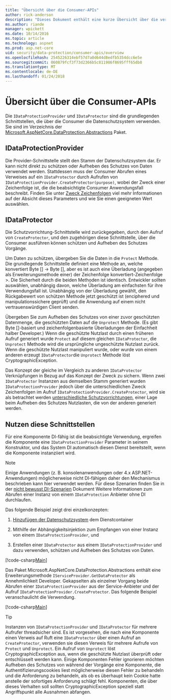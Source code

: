 ```yaml
---
title: "Übersicht über die Consumer-APIs"
author: rick-anderson
description: "Dieses Dokument enthält eine kurze Übersicht über die verschiedenen Consumer APIs, die innerhalb der ASP.NET Core Data Protection-Bibliothek verfügbar."
ms.author: riande
manager: wpickett
ms.date: 10/14/2016
ms.topic: article
ms.technology: aspnet
ms.prod: asp.net-core
uid: security/data-protection/consumer-apis/overview
ms.openlocfilehash: 2545226314ebf57d7a0d644d8edfb5354dcc6e5e
ms.sourcegitcommit: 060879fcf3f73d2366b5c811986f8695fff65db8
ms.translationtype: MT
ms.contentlocale: de-DE
ms.lasthandoff: 01/24/2018
---
```

# <a name="consumer-apis-overview"></a>Übersicht über die Consumer-APIs

Die `IDataProtectionProvider` und `IDataProtector` sind die grundlegenden Schnittstellen, die über die Consumer die Datenschutzsystem verwenden. Sie sind im Verzeichnis der [Microsoft.AspNetCore.DataProtection.Abstractions](https://www.nuget.org/packages/Microsoft.AspNetCore.DataProtection.Abstractions/) Paket.

## <a name="idataprotectionprovider"></a>IDataProtectionProvider

Die Provider-Schnittstelle stellt den Stamm der Datenschutzsystem dar. Er kann nicht direkt zu schützen oder Aufheben des Schutzes von Daten verwendet werden. Stattdessen muss der Consumer Abrufen eines Verweises auf ein `IDataProtector` durch Aufrufen von `IDataProtectionProvider.CreateProtector(purpose)`, wobei der Zweck einer Zeichenfolge ist, die die beabsichtigte Consumer Anwendungsfall beschreibt. Finden Sie unter [Zweck Zeichenfolgen](purpose-strings.md) viel mehr Informationen auf der Absicht dieses Parameters und wie Sie einen geeigneten Wert auswählen.

## <a name="idataprotector"></a>IDataProtector

Die Schutzvorrichtung-Schnittstelle wird zurückgegeben, durch den Aufruf von `CreateProtector`, und den zugehörigen diese Schnittstelle, über die Consumer ausführen können schützen und Aufheben des Schutzes Vorgänge.

Um Daten zu schützen, übergeben Sie die Daten in die `Protect` Methode. Die grundlegende Schnittstelle definiert eine Methode an, welche konvertiert Byte [] -> Byte [], aber es ist auch eine Überladung (angegeben als Erweiterungsmethode einer) der Zeichenfolge konvertiert-Zeichenfolge >. Die Sicherheit durch die beiden Methoden ist identisch. Entwickler sollten auswählen, unabhängig davon, welche Überladung am einfachsten für ihre Verwendungsfall ist. Unabhängig von der Überladung gewählt, den Rückgabewert von schützen Methode jetzt geschützt ist (enciphered und manipulationssichere geprüft) und die Anwendung auf einem nicht vertrauenswürdigen Client senden.

Übergeben Sie zum Aufheben des Schutzes von einer zuvor geschützten Datenmenge, die geschützten Daten auf die `Unprotect` Methode. (Es gibt Byte []-basiert und zeichenfolgenbasierte Überladungen der Einfachheit halber Developer.) Wenn die geschützte Nutzlast durch einen früheren Aufruf generiert wurde `Protect` auf diesem gleichen `IDataProtector`, die `Unprotect` Methode wird die ursprüngliche ungeschützte Nutzlast zurück. Wenn die geschützte Nutzlast manipuliert wurde, oder wurde von einem anderen erzeugt `IDataProtector`die `Unprotect` Methode löst CryptographicException.

Das Konzept der gleiche im Vergleich zu anderen `IDataProtector` Verknüpfungen in Bezug auf das Konzept der Zweck zu sichern. Wenn zwei `IDataProtector` Instanzen aus demselben Stamm generiert wurden `IDataProtectionProvider` jedoch über die unterschiedlichen Zweck Zeichenfolgen im Aufruf `IDataProtectionProvider.CreateProtector`, wird sie als betrachtet werden [unterschiedliche Schutzvorrichtungen](purpose-strings.md), einer Lage beim Aufheben des Schutzes Nutzlasten, die von der anderen generiert werden.

## <a name="consuming-these-interfaces"></a>Nutzen diese Schnittstellen

Für eine Komponente DI-fähig ist die beabsichtigte Verwendung, ergreifen die Komponente eine `IDataProtectionProvider` Parameter in seinem Konstruktor, und das System DI automatisch diesen Dienst bereitstellt, wenn die Komponente instanziiert wird.

> [!NOTE]
> Einige Anwendungen (z. B. konsolenanwendungen oder 4.x ASP.NET-Anwendungen) möglicherweise nicht DI-fähigen daher den Mechanismus beschrieben kann hier verwendet werden. Für diese Szenarien finden Sie in der [nicht bewusst DI-Szenarien](../configuration/non-di-scenarios.md) Dokument Weitere Informationen zum Abrufen einer Instanz von einem `IDataProtection` Anbieter ohne DI durchlaufen.

Das folgende Beispiel zeigt drei einzelkonzepten:

1. [Hinzufügen der Datenschutzsystem](../configuration/overview.md) dem Dienstcontainer

2. Mithilfe der Abhängigkeitsinjektion zum Empfangen von einer Instanz von einem `IDataProtectionProvider`, und

3. Erstellen einer `IDataProtector` aus einem `IDataProtectionProvider` und dazu verwenden, schützen und Aufheben des Schutzes von Daten.

[!code-csharp[Main](../using-data-protection/samples/protectunprotect.cs?highlight=26,34,35,36,37,38,39,40)]

Das Paket Microsoft.AspNetCore.DataProtection.Abstractions enthält eine Erweiterungsmethode `IServiceProvider.GetDataProtector` als Annehmlichkeit Developer. Gekapselten als einzelner Vorgang beide Abrufen einer `IDataProtectionProvider` aus der Service-Anbieter und der Aufruf `IDataProtectionProvider.CreateProtector`. Das folgende Beispiel veranschaulicht die Verwendung.

[!code-csharp[Main](./overview/samples/getdataprotector.cs?highlight=15)]

>[!TIP]
> Instanzen von `IDataProtectionProvider` und `IDataProtector` für mehrere Aufrufer threadsicher sind. Es ist vorgesehen, die nach eine Komponente einen Verweis auf Ruft eine `IDataProtector` über einen Aufruf an `CreateProtector`, verwenden sie diesen Verweis für mehrere Aufrufe von `Protect` und `Unprotect`. Ein Aufruf von `Unprotect` löst CryptographicException aus, wenn die geschützte Nutzlast überprüft oder entschlüsselt werden kann. Einige Komponenten Fehler ignorieren möchten Aufheben des Schutzes von während der Vorgänge eine Komponente, die Authentifizierungscookies liest möglicherweise diesen Fehler zu behandeln und die Anforderung zu behandeln, als ob es überhaupt kein Cookie hatte anstelle der sofortiges Anforderung schlägt fehl. Komponenten, die über dieses Verhalten soll sollten CryptographicException speziell statt Angriffspunkt alle Ausnahmen abfangen.

